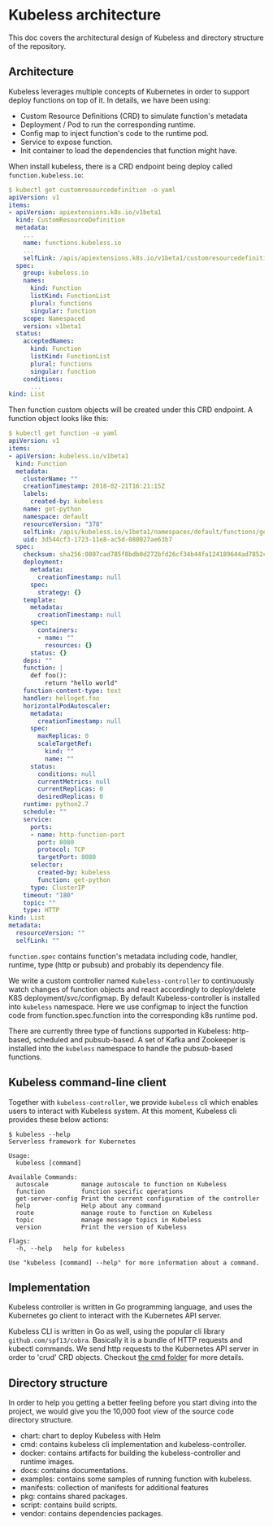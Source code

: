 # Kubeless architecture

This doc covers the architectural design of Kubeless and directory structure of the repository.

## Architecture

Kubeless leverages multiple concepts of Kubernetes in order to support deploy functions on top of it. In details, we have been using:

- Custom Resource Definitions (CRD) to simulate function's metadata
- Deployment / Pod to run the corresponding runtime.
- Config map to inject function's code to the runtime pod.
- Service to expose function.
- Init container to load the dependencies that function might have.

When install kubeless, there is a CRD endpoint being deploy called `function.kubeless.io`:

```yaml
$ kubectl get customresourcedefinition -o yaml
apiVersion: v1
items:
- apiVersion: apiextensions.k8s.io/v1beta1
  kind: CustomResourceDefinition
  metadata:
    ...
    name: functions.kubeless.io
    ...
    selfLink: /apis/apiextensions.k8s.io/v1beta1/customresourcedefinitions/functions.kubeless.io
  spec:
    group: kubeless.io
    names:
      kind: Function
      listKind: FunctionList
      plural: functions
      singular: function
    scope: Namespaced
    version: v1beta1
  status:
    acceptedNames:
      kind: Function
      listKind: FunctionList
      plural: functions
      singular: function
    conditions:
      ...
kind: List
```

Then function custom objects will be created under this CRD endpoint. A function object looks like this:

```yaml
$ kubectl get function -o yaml
apiVersion: v1
items:
- apiVersion: kubeless.io/v1beta1
  kind: Function
  metadata:
    clusterName: ""
    creationTimestamp: 2018-02-21T16:21:15Z
    labels:
      created-by: kubeless
    name: get-python
    namespace: default
    resourceVersion: "378"
    selfLink: /apis/kubeless.io/v1beta1/namespaces/default/functions/get-python
    uid: 3d544cf3-1723-11e8-ac5d-080027ae63b7
  spec:
    checksum: sha256:0807cad785f8bdb0d272bfd26cf34b44fa124189644ad7852c2c5a071ccd4a66
    deployment:
      metadata:
        creationTimestamp: null
      spec:
        strategy: {}
    template:
      metadata:
        creationTimestamp: null
      spec:
        containers:
        - name: ""
          resources: {}
      status: {}
    deps: ""
    function: |
      def foo():
          return "hello world"
    function-content-type: text
    handler: helloget.foo
    horizontalPodAutoscaler:
      metadata:
        creationTimestamp: null
      spec:
        maxReplicas: 0
        scaleTargetRef:
          kind: ""
          name: ""
      status:
        conditions: null
        currentMetrics: null
        currentReplicas: 0
        desiredReplicas: 0
    runtime: python2.7
    schedule: ""
    service:
      ports:
      - name: http-function-port
        port: 8080
        protocol: TCP
        targetPort: 8080
      selector:
        created-by: kubeless
        function: get-python
      type: ClusterIP
    timeout: "180"
    topic: ""
    type: HTTP
kind: List
metadata:
  resourceVersion: ""
  selfLink: ""
```

`function.spec` contains function's metadata including code, handler, runtime, type (http or pubsub) and probably its dependency file.

We write a custom controller named `Kubeless-controller` to continuously watch changes of function objects and react accordingly to deploy/delete K8S deployment/svc/configmap. By default Kubeless-controller is installed into `kubeless` namespace. Here we use configmap to inject the function code from function.spec.function into the corresponding k8s runtime pod.

There are currently three type of functions supported in Kubeless: http-based, scheduled and pubsub-based. A set of Kafka and Zookeeper is installed into the `kubeless` namespace to handle the pubsub-based functions.

## Kubeless command-line client

Together with `kubeless-controller`, we provide `kubeless` cli which enables users to interact with Kubeless system. At this moment, Kubeless cli provides these below actions:

```console
$ kubeless --help
Serverless framework for Kubernetes

Usage:
  kubeless [command]

Available Commands:
  autoscale         manage autoscale to function on Kubeless
  function          function specific operations
  get-server-config Print the current configuration of the controller
  help              Help about any command
  route             manage route to function on Kubeless
  topic             manage message topics in Kubeless
  version           Print the version of Kubeless

Flags:
  -h, --help   help for kubeless

Use "kubeless [command] --help" for more information about a command.
```

## Implementation

Kubeless controller is written in Go programming language, and uses the Kubernetes go client to interact with the Kubernetes API server.

Kubeless CLI is written in Go as well, using the popular cli library `github.com/spf13/cobra`. Basically it is a bundle of HTTP requests and kubectl commands. We send http requests to the Kubernetes API server in order to 'crud' CRD objects. Checkout [the cmd folder](https://github.com/kubeless/kubeless/tree/master/cmd/kubeless) for more details.

## Directory structure

In order to help you getting a better feeling before you start diving into the project, we would give you the 10,000 foot view of the source code directory structure.

- chart: chart to deploy Kubeless with Helm
- cmd: contains kubeless cli implementation and kubeless-controller.
- docker: contains artifacts for building the kubeless-controller and runtime images.
- docs: contains documentations.
- examples: contains some samples of running function with kubeless.
- manifests: collection of manifests for additional features
- pkg: contains shared packages.
- script: contains build scripts.
- vendor: contains dependencies packages.
